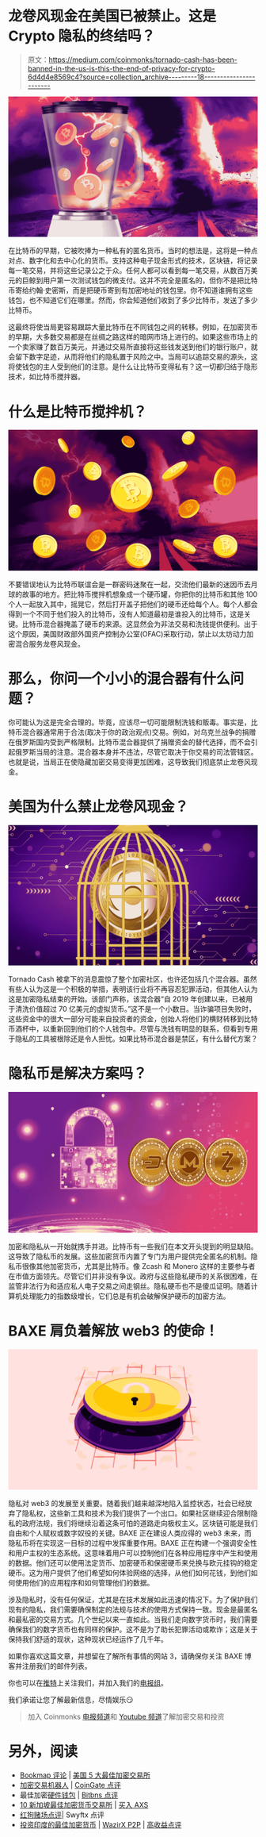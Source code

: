 # 龙卷风现金在美国已被禁止。这是 Crypto 隐私的终结吗？

> 原文：<https://medium.com/coinmonks/tornado-cash-has-been-banned-in-the-us-is-this-the-end-of-privacy-for-crypto-6d4d4e8569c4?source=collection_archive---------18----------------------->

![](img/cbd8459ce7af7184ad929567edc6c1e3.png)

在比特币的早期，它被吹捧为一种私有的匿名货币。当时的想法是，这将是一种点对点、数字化和去中心化的货币。支持这种电子现金形式的技术，区块链，将记录每一笔交易，并将这些记录公之于众。任何人都可以看到每一笔交易，从数百万美元的巨鲸到用户第一次测试钱包的微支付。这并不完全是匿名的，但你不是把比特币寄给约翰·史密斯，而是把硬币寄到有加密地址的钱包里。你不知道谁拥有这些钱包，也不知道它们在哪里。然而，你会知道他们收到了多少比特币，发送了多少比特币。

这最终将使当局更容易跟踪大量比特币在不同钱包之间的转移。例如，在加密货币的早期，大多数交易都是在丝绸之路这样的暗网市场上进行的。如果这些市场上的一个卖家赚了数百万美元，并通过交易所直接将这些钱发送到他们的银行账户，就会留下数字足迹，从而将他们的隐私置于风险之中。当局可以追踪交易的源头，这将使钱包的主人受到他们的注意。是什么让比特币变得私有？这一切都归结于隐形技术，如比特币搅拌器。

# 什么是比特币搅拌机？

![](img/0fa7b3d4e8e3e87291a35253197a2d0b.png)

不要错误地认为比特币联谊会是一群密码迷聚在一起，交流他们最新的迷因币去月球的故事的地方。把比特币搅拌机想象成一个硬币罐，你把你的比特币和其他 100 个人一起放入其中，摇晃它，然后打开盖子把他们的硬币还给每个人。每个人都会得到一个不同于他们投入的比特币，没有人知道最初是谁投入的比特币，这是关键。比特币混合器掩盖了硬币的来源。这显然会为非法交易和洗钱提供便利。出于这个原因，美国财政部外国资产控制办公室(OFAC)采取行动，禁止以太坊动力加密混合服务龙卷风现金。

# 那么，你问一个小小的混合器有什么问题？

你可能认为这是完全合理的。毕竟，应该尽一切可能限制洗钱和贩毒。事实是，比特币混合器通常用于合法(取决于你的政治观点)交易。例如，对乌克兰战争的捐赠在俄罗斯国内受到严格限制。比特币混合器提供了捐赠资金的替代选择，而不会引起俄罗斯当局的注意。混合器本身并不违法，尽管它取决于你交易的司法管辖区。也就是说，当局正在使隐藏加密交易变得更加困难，这导致我们彻底禁止龙卷风现金。

# 美国为什么禁止龙卷风现金？

![](img/f2ea498aaa2606be7419e619e3d6986c.png)

Tornado Cash 被拿下的消息震惊了整个加密社区，也许还包括几个混合器。虽然有些人认为这是一个积极的举措，表明该行业将不再容忍犯罪活动，但其他人认为这是加密隐私结束的开始。该部门声称，该混合器“自 2019 年创建以来，已被用于清洗价值超过 70 亿美元的虚拟货币。”这不是一个小数目。当诈骗项目失败时，这些资金中的很大一部分可能来自投资者的资金，创始人将他们的横财转移到比特币酒杯中，以重新回到他们的个人钱包中。尽管与洗钱有明显的联系，但看到专用于隐私的工具被根除还是令人担忧。如果比特币混合器是禁区，有什么替代方案？

# 隐私币是解决方案吗？

![](img/075767e9404fd7552be26ca897ac749b.png)

加密和隐私从一开始就携手并进。比特币有一些我们在本文开头提到的明显缺陷。这导致了隐私币的发展。这些加密货币内置了专门为用户提供完全匿名的机制。隐私币很像其他加密货币，尤其是比特币。像 Zcash 和 Monero 这样的主要参与者在市值方面领先。尽管它们并非没有争议。政府与这些隐私硬币的关系很困难，在监管非法行为和适应私人电子交易之间走钢丝。隐私硬币也不是傻瓜证明。随着计算机处理能力的指数级增长，它们总是有机会破解保护硬币的加密方法。

# BAXE 肩负着解放 web3 的使命！

![](img/9a9e09bc529842cc32ece045028c5ae6.png)

隐私对 web3 的发展至关重要。随着我们越来越深地陷入监控状态，社会已经放弃了隐私权，这些新工具和技术为我们提供了一个出口。如果社区继续迎合限制隐私的政府法规，我们将继续沿着这条可怕的道路走向极权主义。区块链可能是我们自由和个人赋权或数字奴役的关键。BAXE 正在建设人类应得的 web3 未来，而隐私币将在实现这一目标的过程中发挥重要作用。BAXE 正在构建一个强调安全性和用户主权的生态系统。这意味着用户可以控制他们在各种应用程序中产生和使用的数据。他们还可以使用法定货币、加密硬币和保密硬币来兑换与欧元挂钩的稳定硬币。这为用户提供了他们希望如何体验网络的选择，从他们如何花钱，到他们如何使用他们的应用程序和如何管理他们的数据。

涉及隐私时，没有任何保证，尤其是在技术发展如此迅速的情况下。为了保护我们现有的隐私，我们需要确保制定的法规与技术的使用方式保持一致。现金是最匿名和最私密的交易方式。几个世纪以来一直如此。当我们走向数字货币时，我们需要确保我们的数字货币也有同样的保护。这不是为了助长犯罪活动或欺诈；这是关于保持我们舒适的现状，这种现状已经运作了几千年。

如果你喜欢这篇文章，并想留在了解所有事情的网站 3，请确保你关注 BAXE 博客并注册我们的邮件列表。

你也可以在[推特](https://twitter.com/BaxeApp)上关注我们，并加入我们的[电报组](https://t.me/BaxeCommunity)。

我们承诺让您了解最新信息，尽情娱乐😏

> 加入 Coinmonks [电报频道](https://t.me/coincodecap)和 [Youtube 频道](https://www.youtube.com/c/coinmonks/videos)了解加密交易和投资

# 另外，阅读

*   [Bookmap 评论](https://coincodecap.com/bookmap-review-2021-best-trading-software) | [美国 5 大最佳加密交易所](https://coincodecap.com/crypto-exchange-usa)
*   [加密交易机器人](/coinmonks/crypto-trading-bot-c2ffce8acb2a) | [CoinGate 点评](https://coincodecap.com/coingate-review)
*   最佳加密[硬件钱包](/coinmonks/hardware-wallets-dfa1211730c6) | [Bitbns 点评](/coinmonks/bitbns-review-38256a07e161)
*   [10 新加坡最佳加密货币交易所](https://coincodecap.com/crypto-exchange-in-singapore) | [买入 AXS](https://coincodecap.com/buy-axs-token)
*   [红狗赌场点评](https://coincodecap.com/red-dog-casino-review)| Swyftx 点评
*   [投资印度的最佳加密货币](https://coincodecap.com/best-crypto-to-invest-in-india-in-2021) | [WazirX P2P](https://coincodecap.com/wazirx-p2p) | [高收益点评](https://coincodecap.com/hi-dollar-review)